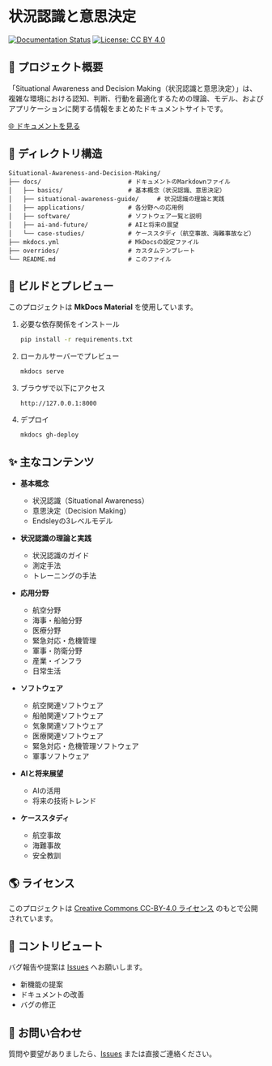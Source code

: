 # 状況認識と意思決定

[![Documentation Status](https://github.com/shuji-bonji/Situational-Awareness-and-Decision-Making/actions/workflows/deploy.yml/badge.svg)](https://shuji-bonji.github.io/Situational-Awareness-and-Decision-Making/)
[![License: CC BY 4.0](https://img.shields.io/badge/License-CC%20BY%204.0-lightgrey.svg)](https://creativecommons.org/licenses/by/4.0/)

## 📌 プロジェクト概要
「Situational Awareness and Decision Making（状況認識と意思決定）」は、複雑な環境における認知、判断、行動を最適化するための理論、モデル、およびアプリケーションに関する情報をまとめたドキュメントサイトです。

[🌐 ドキュメントを見る](https://shuji-bonji.github.io/Situational-Awareness-and-Decision-Making/)

## 📂 ディレクトリ構造

```
Situational-Awareness-and-Decision-Making/
├── docs/                        # ドキュメントのMarkdownファイル
│   ├── basics/                  # 基本概念（状況認識、意思決定）
│   ├── situational-awareness-guide/     # 状況認識の理論と実践
│   ├── applications/            # 各分野への応用例
│   ├── software/                # ソフトウェア一覧と説明
│   ├── ai-and-future/           # AIと将来の展望
│   └── case-studies/            # ケーススタディ（航空事故、海難事故など）
├── mkdocs.yml                   # MkDocsの設定ファイル
├── overrides/                   # カスタムテンプレート
└── README.md                    # このファイル
```

## 🚀 ビルドとプレビュー
このプロジェクトは **MkDocs Material** を使用しています。

1. 必要な依存関係をインストール
    ```bash
    pip install -r requirements.txt
    ```

2. ローカルサーバーでプレビュー
    ```bash
    mkdocs serve
    ```

3. ブラウザで以下にアクセス
    ```
    http://127.0.0.1:8000
    ```

4. デプロイ
    ```bash
    mkdocs gh-deploy
    ```

## ✨ 主なコンテンツ
- **基本概念**
  - 状況認識（Situational Awareness）
  - 意思決定（Decision Making）
  - Endsleyの3レベルモデル

- **状況認識の理論と実践**
  - 状況認識のガイド
  - 測定手法
  - トレーニングの手法

- **応用分野**
  - 航空分野
  - 海事・船舶分野
  - 医療分野
  - 緊急対応・危機管理
  - 軍事・防衛分野
  - 産業・インフラ
  - 日常生活

- **ソフトウェア**
  - 航空関連ソフトウェア
  - 船舶関連ソフトウェア
  - 気象関連ソフトウェア
  - 医療関連ソフトウェア
  - 緊急対応・危機管理ソフトウェア
  - 軍事ソフトウェア

- **AIと将来展望**
  - AIの活用
  - 将来の技術トレンド

- **ケーススタディ**
  - 航空事故
  - 海難事故
  - 安全教訓

## 🌎 ライセンス
このプロジェクトは [Creative Commons CC-BY-4.0 ライセンス](https://creativecommons.org/licenses/by/4.0/deed.ja) のもとで公開されています。

## 🤝 コントリビュート
バグ報告や提案は [Issues](https://github.com/shuji-bonji/Situational-Awareness-and-Decision-Making/issues) へお願いします。
- 新機能の提案
- ドキュメントの改善
- バグの修正

## 📧 お問い合わせ
質問や要望がありましたら、[Issues](https://github.com/shuji-bonji/Situational-Awareness-and-Decision-Making/issues) または直接ご連絡ください。

